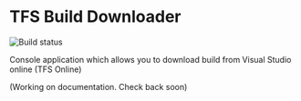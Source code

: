 TFS Build Downloader
==================
![Build status](https://ci.appveyor.com/api/projects/status/4asmh163dcioge8r?svg=true)

Console application which allows you to download build from Visual Studio online (TFS Online)

(Working on documentation. Check back soon)
